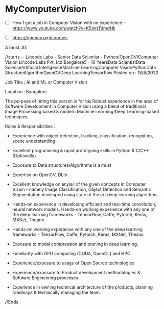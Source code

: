 # MyComputerVision

- [ ] How I got a job in Computer Vision with no experience - 
        https://www.youtube.com/watch?v=K5aVsTdmdHk   

- [ ] https://opencv.org/courses





A hirist JD:

//starts --
Lincode Labs - Senior Data Scientist - Python/OpenCV/Computer Vision
Lincode Labs Pvt. Ltd.Bangalore5 - 10 YearsData ScientistData ScienceArtificial IntelligenceMachine LearningComputer VisionPythonData StructureAlgorithmOpenCVDeep LearningTensorflow
Posted on :  18/8/2022

Job Title : AI and ML or Computer Vision

Location : Bangalore

The purpose of hiring this person is for his Robust experience in the area of Software Development in Computer Vision using a blend of traditional Image Processing based & modern Machine Learning/Deep Learning-based techniques.

Roles & Responsibilities :

- Experience with object detection, tracking, classification, recognition, scene understanding

- Excellent programming & rapid prototyping skills in Python & C/C++ (Optionally)

- Exposure to Data structures/Algorithms is a must

- Expertise on OpenCV, DLib

- Excellent knowledge on any/all of the given concepts in Computer Vision - namely Image Classification, Object Detection and Semantic Segmentation developed using state of the art deep learning algorithms.
- Hands-on experience in developing efficient and real-time convolution, neural network models. Hands-on working experience with any one of the deep learning frameworks - TensorFlow, Caffe, Pytorch, Keras, MXNet, Theano

- Hands-on working experience with any one of the deep learning frameworks - TensorFlow, Caffe, Pytorch, Keras, MXNet, Theano

- Exposure to model compression and pruning in deep learning.

- Familiarity with GPU computing (CUDA, OpenCL) and HPC.

- Experience/exposure to usage of Open Source technologies

- Experience/exposure to Product development methodologies & Software Engineering processes

- Experience in owning technical architecture of the products, planning roadmaps & technically managing the team.

//Ends

